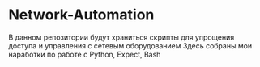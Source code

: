 # Network-Automation
В данном репозитории будут храниться скрипты для упрощения доступа и управления с сетевым оборудованием
Здесь собраны мои наработки по работе с Python, Expect, Bash
